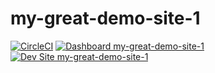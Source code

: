# my-great-demo-site-1

[![CircleCI](https://circleci.com/gh/populist/my-great-demo-site-1.svg?style=shield)](https://circleci.com/gh/populist/my-great-demo-site-1)
[![Dashboard my-great-demo-site-1](https://img.shields.io/badge/dashboard-my_great_demo_site_1-yellow.svg)](https://dashboard.pantheon.io/sites/c0b9aa5a-a66d-4548-9766-0eba882d15ad#dev/code)
[![Dev Site my-great-demo-site-1](https://img.shields.io/badge/site-my_great_demo_site_1-blue.svg)](http://dev-my-great-demo-site-1.pantheonsite.io/)